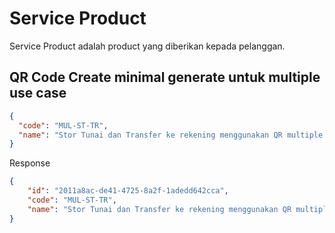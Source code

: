 Service Product
=============================

Service Product adalah product yang diberikan kepada pelanggan.

## QR Code Create minimal generate untuk multiple use case

```json
{
  "code": "MUL-ST-TR",
  "name": "Stor Tunai dan Transfer ke rekening menggunakan QR multiple use"
}
```

Response

```json
{
    "id": "2011a8ac-de41-4725-8a2f-1adedd642cca",
    "code": "MUL-ST-TR",
    "name": "Stor Tunai dan Transfer ke rekening menggunakan QR multiple use"
}
```


